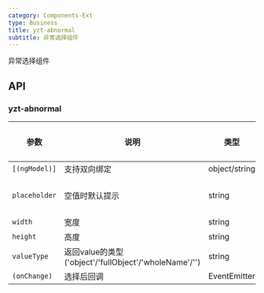 ```yaml
---
category: Components-Ext
type: Business
title: yzt-abnormal
subtitle: 异常选择组件
---
```


异常选择组件

## API

### yzt-abnormal

| 参数 | 说明 | 类型 | 默认值 |
| --- | --- | --- | --- |
| `[(ngModel)]` | 支持双向绑定 | object/string | - |
| `placeholder` | 空值时默认提示 | string | '请选择' |
| `width` | 宽度 | string | - |
| `height` | 高度 | string | - |
| `valueType` | 返回value的类型('object'/'fullObject'/'wholeName'/'') | string | - |
| `(onChange)` | 选择后回调 | EventEmitter | - |
